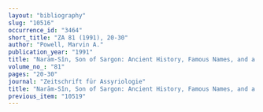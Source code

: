 ```yaml
---
layout: "bibliography"
slug: "10516"
occurrence_id: "3464"
short_title: "ZA 81 (1991), 20-30"
author: "Powell, Marvin A."
publication_year: "1991"
title: "Narām-Sîn, Son of Sargon: Ancient History, Famous Names, and a Famous Babylonian Forgery"
volume_no_: "81"
pages: "20-30"
journal: "Zeitschrift für Assyriologie"
title: "Narām-Sîn, Son of Sargon: Ancient History, Famous Names, and a Famous Babylonian Forgery"
previous_item: "10519"
---
```

